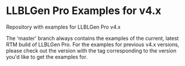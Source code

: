 LLBLGen Pro Examples for v4.x
================================

Repository with examples for LLBLGen Pro v4.x

The 'master' branch always contains the examples of the current, latest RTM build
of LLBLGen Pro. For the examples for previous v4.x versions, please check out the
version with the tag corresponding to the version you'd like to get the examples
for.
